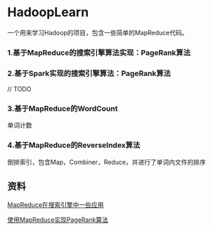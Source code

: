 # HadoopLearn
一个用来学习Hadoop的项目，包含一些简单的MapReduce代码。


### 1.基于MapReduce的搜索引擎算法实现：PageRank算法



### 2.基于Spark实现的搜索引擎算法：PageRank算法
// TODO
### 3.基于MapReduce的WordCount
单词计数

### 4.基于MapReduce的ReverseIndex算法
倒排索引，包含Map，Combiner，Reduce，并进行了单词内文件的排序







## 资料
[MapReduce在搜索引擎中一些应用](https://www.cnblogs.com/zhangchaoyang/articles/2624278.html)

[使用MapReduce实现PageRank算法](https://blog.csdn.net/heiren_a/article/details/115352914)


